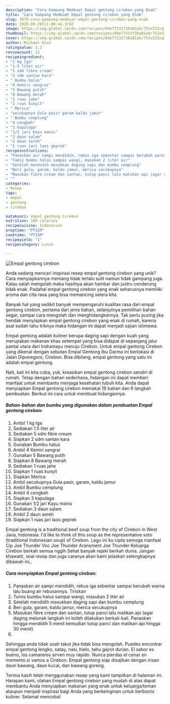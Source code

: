 ```yaml
---
description: "Cara Gampang Membuat Empal gentong cirebon yang Enak"
title: "Cara Gampang Membuat Empal gentong cirebon yang Enak"
slug: 3679-cara-gampang-membuat-empal-gentong-cirebon-yang-enak
date: 2020-09-29T21:00:44.379Z
image: https://img-global.cpcdn.com/recipes/69e77231f30a81ab/751x532cq70/empal-gentong-cirebon-foto-resep-utama.jpg
thumbnail: https://img-global.cpcdn.com/recipes/69e77231f30a81ab/751x532cq70/empal-gentong-cirebon-foto-resep-utama.jpg
cover: https://img-global.cpcdn.com/recipes/69e77231f30a81ab/751x532cq70/empal-gentong-cirebon-foto-resep-utama.jpg
author: Michael Diaz
ratingvalue: 3.2
reviewcount: 12
recipeingredient:
- "1 kg Iga"
- "1.5 liter air"
- "5 sdm fibre cream"
- "2 sdm santan kara"
- " Bumbu halus"
- "4 Kemiri sangrai"
- "5 Bawang putih"
- "8 Bawang merah"
- "1 ruas jahe"
- "1 ruas kunyit"
- " Merica"
- "secukupnya Gula pasir garam kaldu jamur"
- " Bumbu cemplung"
- "4 cengkeh"
- "3 kapulaga"
- "1/2 jari Kayu manis"
- "3 daun salam"
- "2 daun sereh"
- "1 ruas jari laos geprek"
recipeinstructions:
- "Panaskan air sampi mendidih, rebus iga sebentar sampai berubah warna lalu buang air rebusannya. Tiriskan"
- "Tumis bumbu halus sampai wangi, masukan 2 liter air"
- "Setelah mendidih masukkan daging sapi dan bumbu cemplung"
- "Beri gula, garam, kaldu jamur, merica secukupnya"
- "Masukan fibre cream dan santan, tutup panci lalu matikan api (agar daging melunak langkah ini boleh dilakukan berkali-kali. Panaskan hingga mendidih 5 menit kemudian tutup panci dan matikan api hingga 30 menit)"
- ""
categories:
- Resep
tags:
- empal
- gentong
- cirebon

katakunci: empal gentong cirebon 
nutrition: 180 calories
recipecuisine: Indonesian
preptime: "PT31M"
cooktime: "PT35M"
recipeyield: "1"
recipecategory: Lunch

---
```



![Empal gentong cirebon](https://img-global.cpcdn.com/recipes/69e77231f30a81ab/751x532cq70/empal-gentong-cirebon-foto-resep-utama.jpg)

Anda sedang mencari inspirasi resep empal gentong cirebon yang unik? Cara menyiapkannya memang tidak terlalu sulit namun tidak gampang juga. Kalau salah mengolah maka hasilnya akan hambar dan justru cenderung tidak enak. Padahal empal gentong cirebon yang enak seharusnya memiliki aroma dan cita rasa yang bisa memancing selera kita.

Banyak hal yang sedikit banyak mempengaruhi kualitas rasa dari empal gentong cirebon, pertama dari jenis bahan, selanjutnya pemilihan bahan segar, sampai cara mengolah dan menghidangkannya. Tak perlu pusing jika hendak menyiapkan empal gentong cirebon yang enak di rumah, karena asal sudah tahu triknya maka hidangan ini dapat menjadi sajian istimewa.

Empal gentong adalah kuliner berupa daging sapi dengan kuah yang merupakan makanan khas setempat yang bisa didapat di sepanjang jalur pantai utara dari Indramayu menuju Cirebon. Untuk empal gentong Cirebon yang dikenal dengan sebutan Empal Gentong Ibu Darma ini berlokasi di Jalan Diponegoro, Cirebon. Bisa dibilang, empal gentong yang satu ini adalah empal gentong.


Nah, kali ini kita coba, yuk, kreasikan empal gentong cirebon sendiri di rumah. Tetap dengan bahan sederhana, hidangan ini dapat memberi manfaat untuk membantu menjaga kesehatan tubuh kita. Anda dapat menyiapkan Empal gentong cirebon memakai 19 bahan dan 6 langkah pembuatan. Berikut ini cara untuk membuat hidangannya.

<!--inarticleads1-->

##### Bahan-bahan dan bumbu yang digunakan dalam pembuatan Empal gentong cirebon:

1. Ambil 1 kg Iga
1. Sediakan 1.5 liter air
1. Sediakan 5 sdm fibre cream
1. Siapkan 2 sdm santan kara
1. Gunakan  Bumbu halus
1. Ambil 4 Kemiri sangrai
1. Gunakan 5 Bawang putih
1. Siapkan 8 Bawang merah
1. Sediakan 1 ruas jahe
1. Siapkan 1 ruas kunyit
1. Siapkan  Merica
1. Ambil secukupnya Gula pasir, garam, kaldu jamur
1. Ambil  Bumbu cemplung
1. Ambil 4 cengkeh
1. Siapkan 3 kapulaga
1. Gunakan 1/2 jari Kayu manis
1. Sediakan 3 daun salam
1. Ambil 2 daun sereh
1. Siapkan 1 ruas jari laos geprek


Empal gentong is a traditional beef soup from the city of Cirebon in West Java, Indonesia. I&#39;d like to think of this soup as the representative soto (traditional Indonesian soup) of Cirebon. Lagu ini ku cipta semoga manfaat Cip Joe Thunder Voc Joe Thunder Aransment Joe Thunder Keluarga Cirebon berkah semua nggih Sehat banyak rejeki berkah dunia. Jangan khawatir, soal resep dan juga caranya akan kami jelaskan selengkapnya dibawah ini,. 

<!--inarticleads2-->

##### Cara menyiapkan Empal gentong cirebon:

1. Panaskan air sampi mendidih, rebus iga sebentar sampai berubah warna lalu buang air rebusannya. Tiriskan
1. Tumis bumbu halus sampai wangi, masukan 2 liter air
1. Setelah mendidih masukkan daging sapi dan bumbu cemplung
1. Beri gula, garam, kaldu jamur, merica secukupnya
1. Masukan fibre cream dan santan, tutup panci lalu matikan api (agar daging melunak langkah ini boleh dilakukan berkali-kali. Panaskan hingga mendidih 5 menit kemudian tutup panci dan matikan api hingga 30 menit)
1. 


Sehingga anda tidak usah takut jika tidak bisa mengolah. Puedes encontrar empal gentong lengko, satay, nasi, hielo, tahu gejrot durian. El sabor es bueno, los camareros sirven muy rápido. Nunca pierdas el cenar en momento.si vamos a Cirebon. Empal gentong siap disajikan dengan irisan daun bawang, daun kucai, dan bawang goreng. 

Terima kasih telah menggunakan resep yang kami tampilkan di halaman ini. Harapan kami, olahan Empal gentong cirebon yang mudah di atas dapat membantu Anda menyiapkan makanan yang enak untuk keluarga/teman ataupun menjadi inspirasi bagi Anda yang berkeinginan untuk berbisnis kuliner. Selamat mencoba!
